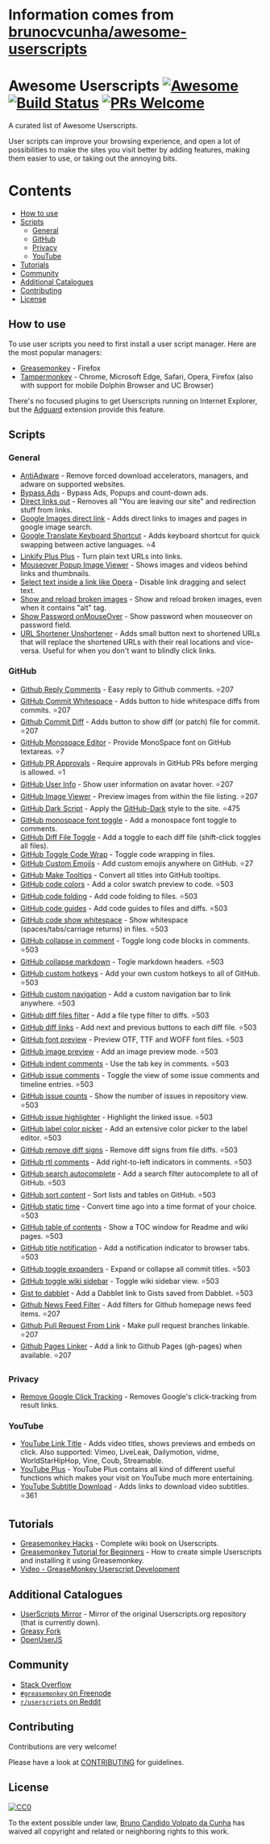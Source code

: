 # Information comes from [brunocvcunha/awesome-userscripts](https://github.com/brunocvcunha/awesome-userscripts)
# Awesome Userscripts [![Awesome](https://cdn.rawgit.com/sindresorhus/awesome/d7305f38d29fed78fa85652e3a63e154dd8e8829/media/badge.svg)](https://github.com/sindresorhus/awesome) [![Build Status](https://travis-ci.org/brunocvcunha/awesome-userscripts.svg?branch=master)](https://travis-ci.org/brunocvcunha/awesome-userscripts) [![PRs Welcome](https://img.shields.io/badge/PRs-welcome-brightgreen.svg)](http://makeapullrequest.com)

A curated list of Awesome Userscripts.

User scripts can improve your browsing experience, and open a lot of possibilities to make the sites you visit better by adding features, making them easier to use, or taking out the annoying bits.


# Contents

- [How to use](#How_to_use)
- [Scripts](#scripts)
  - [General](#general)
  - [GitHub](#github)
  - [Privacy](#privacy)
  - [YouTube](#youtube)
- [Tutorials](#tutorials)
- [Community](#community)
- [Additional Catalogues](#additional-catalogues)
- [Contributing](#contributing)
- [License](#license)



## How to use

To use user scripts you need to first install a user script manager. Here are the most popular managers:
- [Greasemonkey](http://www.greasespot.net/) - Firefox
- [Tampermonkey](https://tampermonkey.net/) - Chrome, Microsoft Edge, Safari, Opera, Firefox (also with support for mobile Dolphin Browser and UC Browser)

There's no focused plugins to get Userscripts running on Internet Explorer, but the [Adguard](https://adguard.com/) extension provide this feature.


## Scripts

### General

* [AntiAdware](https://greasyfork.org/en/scripts/4294-antiadware) - Remove forced download accelerators, managers, and adware on supported websites.
* [Bypass Ads](https://greasyfork.org/en/scripts/4881-adsbypasser) - Bypass Ads, Popups and count-down ads.
* [Direct links out](https://openuserjs.org/scripts/nokeya/Direct_links_out) - Removes all "You are leaving our site" and redirection stuff from links.
* [Google Images direct link](https://greasyfork.org/en/scripts/3187-google-images-direct-link) - Adds direct links to images and pages in google image search.
* [Google Translate Keyboard Shortcut](https://github.com/Greenek/google-translate-keyboard-shortcut-userscript) - Adds keyboard shortcut for quick swapping between active languages. :star:4
* [Linkify Plus Plus](https://greasyfork.org/en/scripts/4255-linkify-plus-plus) - Turn plain text URLs into links.
* [Mouseover Popup Image Viewer](https://greasyfork.org/en/scripts/404-mouseover-popup-image-viewer) - Shows images and videos behind links and thumbnails.
* [Select text inside a link like Opera](https://greasyfork.org/en/scripts/789-select-text-inside-a-link-like-opera) - Disable link dragging and select text.
* [Show and reload broken images](https://greasyfork.org/en/scripts/790-show-and-reload-broken-images) - Show and reload broken images, even when it contains "alt" tag.
* [Show Password onMouseOver](https://greasyfork.org/en/scripts/32-show-password-onmouseover) - Show password when mouseover on password field.
* [URL Shortener Unshortener](https://greasyfork.org/en/scripts/5359-url-shortener-unshortener) - Adds small button next to shortened URLs that will replace the shortened URLs with their real locations and vice-versa. Useful for when you don't want to blindly click links.


### GitHub

* [Github Reply Comments](https://github.com/jerone/UserScripts/tree/master/Github_Reply_Comments#readme) - Easy reply to Github comments. :star:207
* [GitHub Commit Whitespace](https://github.com/jerone/UserScripts/tree/master/Github_Commit_Whitespace#readme) - Adds button to hide whitespace diffs from commits. :star:207
* [Github Commit Diff](https://github.com/jerone/UserScripts/tree/master/Github_Commit_Diff#readme) - Adds button to show diff (or patch) file for commit. :star:207
* [GitHub Monospace Editor](https://github.com/devxoul/github-monospace-editor) - Provide MonoSpace font on GitHub textareas. :star:7
* [GitHub PR Approvals](https://github.com/stowball/github-pr-approvals) - Require approvals in GitHub PRs before merging is allowed. :star:1
* [GitHub User Info](https://github.com/jerone/UserScripts/tree/master/Github_User_Info#readme) - Show user information on avatar hover. :star:207
* [GitHub Image Viewer](https://github.com/jerone/UserScripts/tree/master/Github_Image_Viewer#readme) - Preview images from within the file listing. :star:207
* [GitHub Dark Script](https://github.com/StylishThemes/GitHub-Dark-Script) - Apply the [GitHub-Dark](https://github.com/StylishThemes/GitHub-Dark) style to the site. :star:475
* [GitHub monospace font toggle](https://greasyfork.org/en/scripts/18787-github-monospace-font-toggle) - Add a monospace font toggle to comments.
* [GitHub Diff File Toggle](https://greasyfork.org/en/scripts/18788-github-diff-file-toggle) - Add a toggle to each diff file (shift-click toggles all files).
* [GitHub Toggle Code Wrap](https://greasyfork.org/en/scripts/18789-github-toggle-code-wrap) - Toggle code wrapping in files.
* [GitHub Custom Emojis](https://github.com/StylishThemes/GitHub-Custom-Emojis) - Add custom emojis anywhere on GitHub. :star:27
* [GitHub Make Tooltips](https://greasyfork.org/en/scripts/22194) - Convert all titles into GitHub tooltips.
* [GitHub code colors](https://github.com/Mottie/GitHub-userscripts/wiki/GitHub-code-colors) - Add a color swatch preview to code. :star:503
* [GitHub code folding](https://github.com/Mottie/GitHub-userscripts/wiki/GitHub-code-folding) - Add code folding to files. :star:503
* [GitHub code guides](https://github.com/Mottie/GitHub-userscripts/wiki/GitHub-code-guides) - Add code guides to files and diffs. :star:503
* [GitHub code show whitespace](https://github.com/Mottie/GitHub-userscripts/wiki/GitHub-code-show-whitespace) - Show whitespace (spaces/tabs/carriage returns) in files. :star:503
* [GitHub collapse in comment](https://github.com/Mottie/GitHub-userscripts/wiki/GitHub-collapse-in-comment) - Toggle long code blocks in comments. :star:503
* [GitHub collapse markdown](https://github.com/Mottie/GitHub-userscripts/wiki/GitHub-collapse-markdown) - Togle markdown headers. :star:503
* [GitHub custom hotkeys](https://github.com/Mottie/GitHub-userscripts/wiki/GitHub-custom-hotkeys) - Add your own custom hotkeys to all of GitHub. :star:503
* [GitHub custom navigation](https://github.com/Mottie/GitHub-userscripts/wiki/GitHub-custom-navigation) - Add a custom navigation bar to link anywhere. :star:503
* [GitHub diff files filter](https://github.com/Mottie/GitHub-userscripts/wiki/GitHub-diff-files-filter) - Add a file type filter to diffs. :star:503
* [GitHub diff links](https://github.com/Mottie/GitHub-userscripts/wiki/GitHub-diff-links) - Add next and previous buttons to each diff file. :star:503
* [GitHub font preview](https://github.com/Mottie/GitHub-userscripts/wiki/GitHub-font-preview) - Preview OTF, TTF and WOFF font files. :star:503
* [GitHub image preview](https://github.com/Mottie/GitHub-userscripts/wiki/GitHub-image-preview) - Add an image preview mode. :star:503
* [GitHub indent comments](https://github.com/Mottie/GitHub-userscripts/wiki/GitHub-indent-comments) - Use the tab key in comments. :star:503
* [GitHub issue comments](https://github.com/Mottie/GitHub-userscripts/wiki/GitHub-issue-comments) - Toggle the view of some issue comments and timeline entries. :star:503
* [GitHub issue counts](https://github.com/Mottie/GitHub-userscripts/wiki/GitHub-issue-counts) - Show the number of issues in repository view. :star:503
* [GitHub issue highlighter](https://github.com/Mottie/GitHub-userscripts/wiki/GitHub-issue-highlighter) - Highlight the linked issue. :star:503
* [GitHub label color picker](https://github.com/Mottie/GitHub-userscripts/wiki/GitHub-label-color-picker) - Add an extensive color picker to the label editor. :star:503
* [GitHub remove diff signs](https://github.com/Mottie/GitHub-userscripts/wiki/GitHub-remove-diff-signs) - Remove diff signs from file diffs. :star:503
* [GitHub rtl comments](https://github.com/Mottie/GitHub-userscripts/wiki/GitHub-rtl-comments) - Add right-to-left indicators in comments. :star:503
* [GitHub search autocomplete](https://github.com/Mottie/GitHub-userscripts/wiki/GitHub-search-autocomplete) - Add a search filter autocomplete to all of GitHub. :star:503
* [GitHub sort content](https://github.com/Mottie/GitHub-userscripts/wiki/GitHub-sort-content) - Sort lists and tables on GitHub. :star:503
* [GitHub static time](https://github.com/Mottie/GitHub-userscripts/wiki/GitHub-static-time) - Convert time ago into a time format of your choice. :star:503
* [GitHub table of contents](https://github.com/Mottie/GitHub-userscripts/wiki/GitHub-table-of-contents) - Show a TOC window for Readme and wiki pages. :star:503
* [GitHub title notification](https://github.com/Mottie/GitHub-userscripts/wiki/GitHub-title-notification) - Add a notification indicator to browser tabs. :star:503
* [GitHub toggle expanders](https://github.com/Mottie/GitHub-userscripts/wiki/GitHub-toggle-expanders) - Expand or collapse all commit titles. :star:503
* [GitHub toggle wiki sidebar](https://github.com/Mottie/GitHub-userscripts/wiki/GitHub-toggle-wiki-sidebar) - Toggle wiki sidebar view. :star:503
* [Gist to dabblet](https://github.com/Mottie/GitHub-userscripts/wiki/Gist-to-dabblet) - Add a Dabblet link to Gists saved from Dabblet. :star:503
* [Github News Feed Filter](https://github.com/jerone/UserScripts/tree/master/Github_News_Feed_Filter#readme) - Add filters for Github homepage news feed items. :star:207
* [Github Pull Request From Link](https://github.com/jerone/UserScripts/tree/master/Github_Pull_Request_From#readme) - Make pull request branches linkable. :star:207
* [Github Pages Linker](https://github.com/jerone/UserScripts/tree/master/Github_Pages_Linker#readme) - Add a link to Github Pages (gh-pages) when available. :star:207



### Privacy

* [Remove Google Click Tracking](https://greasyfork.org/en/scripts/1523-remove-google-click-tracking) - Removes Google's click-tracking from result links.


### YouTube

* [YouTube Link Title](https://greasyfork.org/en/scripts/413-youtube-link-title) - Adds video titles, shows previews and embeds on click. Also supported: Vimeo, LiveLeak, Dailymotion, vidme, WorldStarHipHop, Vine, Coub, Streamable.
* [YouTube Plus](https://greasyfork.org/en/scripts/9932-youtube) - YouTube Plus contains all kind of different useful functions which makes your visit on YouTube much more entertaining.
* [YouTube Subtitle Download](https://github.com/1c7/Youtube-Auto-Subtitle-Download) - Adds links to download video subtitles. :star:361



## Tutorials

  - [Greasemonkey Hacks](http://commons.oreilly.com/wiki/index.php/Greasemonkey_Hacks) - Complete wiki book on Userscripts.
  - [Greasemonkey Tutorial for Beginners](http://hayageek.com/greasemonkey-tutorial/) - How to create simple Userscripts and installing it using Greasemonkey.
  - [Video - GreaseMonkey Userscript Development](https://www.youtube.com/watch?v=hAeWOOJPp0o)

## Additional Catalogues

* [UserScripts Mirror](http://userscripts-mirror.org/) - Mirror of the original Userscripts.org repository (that is currently down).
* [Greasy Fork](https://greasyfork.org/)
* [OpenUserJS](https://openuserjs.org/)


## Community

* [Stack Overflow](https://stackoverflow.com/questions/tagged/userscripts)
* [`#greasemonkey` on Freenode](http://webchat.freenode.net/?channels=greasemonkey)
* [`r/userscripts` on Reddit](https://www.reddit.com/r/userscripts/)


## Contributing

Contributions are very welcome!

Please have a look at [CONTRIBUTING](https://github.com/brunocvcunha/awesome-userscripts/blob/master/CONTRIBUTING.md) for guidelines.

## License

[![CC0](http://i.creativecommons.org/p/zero/1.0/88x31.png)](http://creativecommons.org/publicdomain/zero/1.0/)

To the extent possible under law, [Bruno Candido Volpato da Cunha](http://www.brunocandido.com) has waived all copyright and related or neighboring rights to this work.

